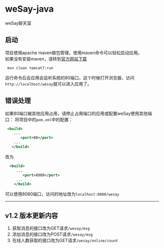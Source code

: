 # weSay-java

weSay聊天室

## 启动
项目使用apache maven做包管理，使用maven命令可以轻松启动应用。  
如果没有安装maven，请转到[官方网站下载](http://maven.apache.org/download.cgi)

```
 mvn clean tomcat7:run
```
 运行命令后会应用会监听系统的80端口，这个时候打开浏览器，访问`http://localhost/wesay`就可以进入应用了。  
 
## 错误处理

 如果80端口被其他应用占用，请停止占用端口的应用或配置weSay使用其他端口：
 将项目中的`pom.xml`中的配置：
 
 ```xml
  <build>
     ...
        <port>80</port>
     ...
    </build>
```

改为

```xml
  <build>
     ...
        <port>8080</port>
     ...
    </build>
```

可以使用8080端口，访问的地址改为`localhost:8080/wesay`

 - - -
 ## v1.2 版本更新内容
 1. 获取消息的接口改为GET请求`/wesay/msg`
 2. 添加消息的接口改为POST请求`/wesay/msg`
 3. 在线人数获取的接口改为GET请求`/wesay/online/count`